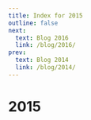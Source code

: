 ```yaml
---
title: Index for 2015
outline: false
next:
  text: Blog 2016
  link: /blog/2016/
prev:
  text: Blog 2014
  link: /blog/2014/
---
```


# 2015

<BlogIndex year=2015 />
